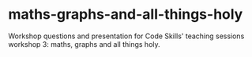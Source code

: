 # maths-graphs-and-all-things-holy
Workshop questions and presentation for Code Skills' teaching sessions workshop 3: maths, graphs and all things holy.
